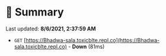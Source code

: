 # 📖 Summary
Last updated: **8/6/2021, 2:37:59 AM**

- `GET` [https://Bhadwa-sala.toxicblte.repl.co](https://Bhadwa-sala.toxicblte.repl.co) - **Down** (81ms)
